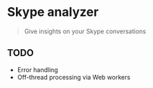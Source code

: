 # Skype analyzer
> Give insights on your Skype conversations

## TODO
* Error handling
* Off-thread processing via Web workers